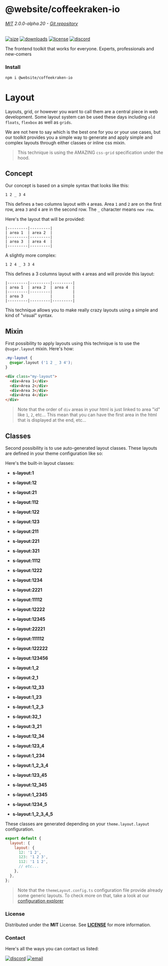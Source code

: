 <!-- This file has been generated using
     the "@coffeekraken/s-markdown-builder" package.
     !!! Do not edit it directly... -->


<!-- header -->
# @website/coffeekraken-io

###### [MIT](./license) 2.0.0-alpha.20 - [Git repository]()

<!-- shields -->
[![size](https://shields.io/bundlephobia/min/@website/coffeekraken-io?style=for-the-badge)](https://www.npmjs.com/package/@website/coffeekraken-io)
[![downloads](https://shields.io/npm/dm/@website/coffeekraken-io?style=for-the-badge)](https://www.npmjs.com/package/@website/coffeekraken-io)
[![license](https://shields.io/npm/l/@website/coffeekraken-io?style=for-the-badge)](./LICENSE)
[![discord](https://img.shields.io/discord/940362961682333767?color=5100FF&amp;label=Join%20us%20on%20Discord&amp;style=for-the-badge)](https://discord.gg/HzycksDJ)

<!-- description -->
The frontend toolkit that works for everyone. Experts, professionals and new-comers

<!-- install -->
### Install

```shell
npm i @website/coffeekraken-io

```

<!-- body -->

<!--
/**
* @name            Layout
* @namespace       doc.css
* @type            Markdown
* @platform        md
* @status          stable
* @menu            Documentation / CSS           /doc/css/layout
*
* @since           2.0.0
* @author    Olivier Bossel <olivier.bossel@gmail.com> (https://coffeekraken.io)
*/
-->

# Layout

Layouts, grid, or however you want to call them are a central piece in web development.
Some layout system can be used these days including `old floats`, `flexbox` as well as `grids`.

We are not here to say which is the best one for you or your use cases, but our toolkit provides you a simple way to generate and apply simple and complex layouts through either classes or inline css mixin.

> This technique is using the AMAZING `css-grid` specification under the hood.

## Concept

Our concept is based on a simple syntax that looks like this:

`1 2 _ 3 4`

This defines a two columns layout with `4` areas. Area `1` and `2` are on the first row, area `3` and `4` are in the second row. The `_` character means `new row`.

Here's the layout that will be provided:

```
|---------|---------|
| area 1  | area 2  |
|---------|---------|
| area 3  | area 4  |
|---------|---------|
```

A slightly more complex:

`1 2 4 _ 3 3 4`

This defines a 3 columns layout with `4` areas and will provide this layout:

```
|---------|---------|---------|
| area 1  | area 2  | area 4  |
|---------|---------|         |
| area 3            |         |
|---------|---------|---------|
```

This technique allows you to make really crazy layouts using a simple and kind of "visual" syntax.

## Mixin

First possibility to apply layouts using this technique is to use the `@sugar.layout` mixin. Here's how:

```css
.my-layout {
  @sugar.layout ('1 2 _ 3 4');
}

```

```html
<div class="my-layout">
  <div>Area 1</div>
  <div>Area 2</div>
  <div>Area 3</div>
  <div>Area 4</div>
</div>

```

> Note that the order of `div` areas in your html is just linked to area "id" like `1`, `2`, etc... This mean that you can have the first area in the html that is displayed at the end, etc...

## Classes

Second possibility is to use auto-generated layout classes. These layouts are defined in your theme configuration like so:

Here's the built-in layout classes:


-   **s-layout:1**
    
-   **s-layout:12**
    
-   **s-layout:21**
    
-   **s-layout:112**
    
-   **s-layout:122**
    
-   **s-layout:123**
    
-   **s-layout:211**
    
-   **s-layout:221**
    
-   **s-layout:321**
    
-   **s-layout:1112**
    
-   **s-layout:1222**
    
-   **s-layout:1234**
    
-   **s-layout:2221**
    
-   **s-layout:11112**
    
-   **s-layout:12222**
    
-   **s-layout:12345**
    
-   **s-layout:22221**
    
-   **s-layout:111112**
    
-   **s-layout:122222**
    
-   **s-layout:123456**
    
-   **s-layout:1_2**
    
-   **s-layout:2_1**
    
-   **s-layout:12_33**
    
-   **s-layout:1_23**
    
-   **s-layout:1_2_3**
    
-   **s-layout:32_1**
    
-   **s-layout:3_21**
    
-   **s-layout:12_34**
    
-   **s-layout:123_4**
    
-   **s-layout:1_234**
    
-   **s-layout:1_2_3_4**
    
-   **s-layout:123_45**
    
-   **s-layout:12_345**
    
-   **s-layout:1_2345**
    
-   **s-layout:1234_5**
    
-   **s-layout:1_2_3_4_5**
    
These classes are generated depending on your `theme.layout.layout` configuration.

```js
export default {
  layout: {
    layout: {
      12: '1 2',
      123: '1 2 3',
      112: '1 1 2',
      // etc...
    },
  },
};

```

> Note that the `themeLayout.config.ts` configuration file provide already some generic layouts. To check more on that, take a look at our [configuration explorer](/doc/config/explorer)


<!-- license -->
### License

Distributed under the **MIT** License. See **[LICENSE](./license)** for more information.

<!-- contact -->
### Contact

Here's all the ways you can contact us listed:

[![discord](https://img.shields.io/badge/Join%20us%20on%20discord-Join-blueviolet?style=[config.shieldsio.style]&amp;logo=discord)](https://discord.gg/HzycksDJ)
[![email](https://img.shields.io/badge/Email%20us-Go-green?style=[config.shieldsio.style]&amp;logo=Mail.Ru)](mailto:olivier.bossel@gmail.com)
